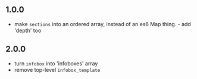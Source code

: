 ## 1.0.0
* make `sections` into an ordered array, instead of an es6 Map thing. - add 'depth' too

## 2.0.0
* turn `infobox` into 'infoboxes' array
* remove top-level `infobox_template`
